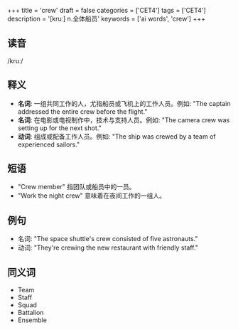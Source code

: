 +++
title = 'crew'
draft = false
categories = ['CET4']
tags = ['CET4']
description = '[kruː] n.全体船员'
keywords = ['ai words', 'crew']
+++

## 读音
/kruː/

## 释义
- **名词**: 一组共同工作的人，尤指船员或飞机上的工作人员。例如: "The captain addressed the entire crew before the flight."
- **名词**: 在电影或电视制作中，技术与支持人员。例如: "The camera crew was setting up for the next shot."
- **动词**: 组成或配备工作人员。例如: "The ship was crewed by a team of experienced sailors."

## 短语
- "Crew member" 指团队或船员中的一员。
- "Work the night crew" 意味着在夜间工作的一组人。

## 例句
- 名词: "The space shuttle's crew consisted of five astronauts."
- 动词: "They're crewing the new restaurant with friendly staff."

## 同义词
- Team
- Staff
- Squad
- Battalion
- Ensemble
